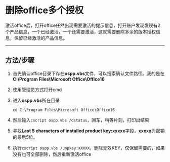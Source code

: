 # 删除office多个授权

激活office后，打开office任然出现需要激活的提示信息，打开账户发现发现有2个产品信息，一个已经激活，一个还需要激活，这就需要删除多余的版本授权信息，保留已经激活的产品信息。

---



## 方法/步骤

1. 首先确认office目录下存在**ospp.vbs**文件，可以搜索确认文件路径。我的是在**C:\Program Files\Microsoft Office\Office16**

2. 使用管理员方式打开cmd

3. 进入**ospp.vbs**所在目录

   ```shell
   cd C:\Program Files\Microsoft Office\Office16
   ```

4. 然后输入`cscript ospp.vbs /dstatus`，回车，稍等片刻，打印出结果

5. 寻找**Last 5 characters of installed product key:xxxxx**字段，**xxxxx**为密钥的最后5位。

6. 执行`cscript ospp.vbs /unpkey:XXXXX`，删除无效KEY，仅保留需要的，如果没有也可全部删除，然后重新激活office